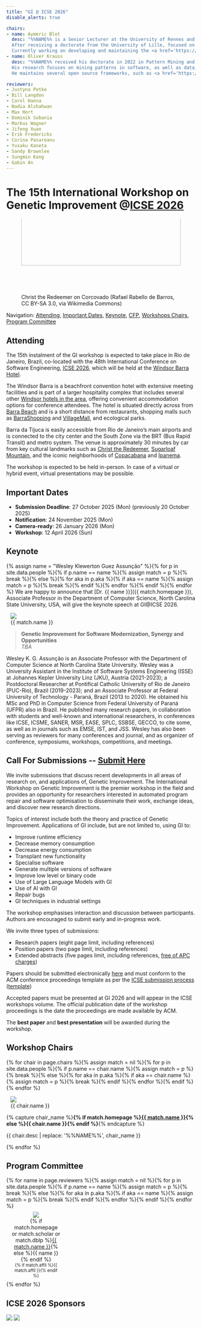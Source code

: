 ```yaml
---
title: "GI @ ICSE 2026"
disable_alerts: true

chairs:
- name: Aymeric Blot
  desc: "%%NAME%% is a Senior Lecturer at the University of Rennes and a member of the IRISA research centre in the joint Inria/IRISA DiverSE team.
  After receiving a doctorate from the University of Lille, focused on automated algorithm design for multi-objective combinatorial optimisation, they moved to University College London to work on software specialization using genetic improvement.
  Currently working on developing and maintaining the <a href='https://github.com/bloa/magpie'>Magpie</a> automated software improvement framework."
- name: Oliver Krauss
  desc: "%%NAME%% received his doctorate in 2022 in Pattern Mining and Genetic Improvement in Compilers and Interpeters.
  His research focuses on mining patterns in software, as well as data, to improve runtime performance and energy consumption.
  He maintains several open source frameworks, such as <a href='https://amaru.dev'>Amaru</a>."

reviewers:
- Justyna Petke
- Bill Langdon
- Carol Hanna
- Nadia Alshahwan
- Max Hort
- Dominik Sobania
- Markus Wagner
- Jifeng Xuan
- Erik Fredericks
- Corina Pasareanu
- Yusaku Kaneta
- Sandy Brownlee
- Sungmin Kang
- Gabin An
---
```


# The 15th International Workshop on Genetic Improvement @[ICSE 2026](https://conf.researchr.org/home/icse-2026)


<figure class="figure">
  <div style="height: 200px; overflow: hidden;">
    <img class="figure-img img-fluid" src="https://upload.wikimedia.org/wikipedia/commons/9/98/Cidade_Maravilhosa.jpg" style="width: 100%; margin-top: -75px;">
  </div>
  <figcaption class="figure-caption text-right">Christ the Redeemer on Corcovado (Rafael Rabello de Barros, CC BY-SA 3.0, via Wikimedia Commons)</figcaption>
</figure>

Navigation: [Attending](#attending), [Important Dates](#important-dates), [Keynote](#keynote), [CFP](#CFP), [Workshops Chairs](#chairs), [Program Committee](#PC)

## Attending

The 15th instalment of the GI workshop is expected to take place in Rio de Janeiro, Brazil, co-located with the 48th International Conference on Software Engineering, [ICSE 2026](https://conf.researchr.org/home/icse-2026), which will be held at the [Windsor Barra Hotel](https://windsorhoteis.com/hotel/windsor-oceanico/?l=EN).

The Windsor Barra is a beachfront convention hotel with extensive meeting facilities and is part of a larger hospitality complex that includes several other [Windsor hotels in the area](https://windsorhoteis.com/hotel/windsor-oceanico/?l=EN), offering convenient accommodation options for conference attendees.
The hotel is situated directly across from [Barra Beach](https://maps.app.goo.gl/XZmVHtxg2z5Bo4HJ7) and is a short distance from restaurants, shopping malls such as [BarraShopping](https://www.barrashopping.com.br/) and [VillageMall](https://www.shoppingvillagemall.com.br/), and ecological parks.

Barra da Tijuca is easily accessible from Rio de Janeiro’s main airports and is connected to the city center and the South Zone via the BRT (Bus Rapid Transit) and metro system.
The venue is approximately 30 minutes by car from key cultural landmarks such as [Christ the Redeemer](https://www.paineirascorcovado.com.br/cristo-redentor/?lang=en), [Sugarloaf Mountain](https://www.bondinho.com.br/en), and the iconic neighborhoods of [Copacabana](https://maps.app.goo.gl/5LHa76G6ax6uBMMz6) and [Ipanema](https://maps.app.goo.gl/KTVBU975GMDo42Sx9).

The workshop is expected to be held in-person.
In case of a virtual or hybrid event, virtual presentations may be possible.


## Important Dates

- **Submission Deadline**: 27 October 2025 (Mon) (previously 20 October 2025)
- **Notification**: 24 November 2025 (Mon)
- **Camera-ready**: 26 January 2026 (Mon)
- **Workshop**: 12 April 2026 (Sun)


## Keynote

{% assign name = "Wesley Klewerton Guez Assunção" %}{% for p in site.data.people %}{% if p.name == name %}{% assign match = p %}{% break %}{% else %}{% for aka in p.aka %}{% if aka == name %}{% assign match = p %}{% break %}{% endif %}{% endfor %}{% endif %}{% endfor %}
We are happy to announce that [Dr. {{ name }}]({{ match.homepage }}), Associate Professor in the Department of Computer Science, North Carolina State University, USA, will give the keynote speech at GI@ICSE 2026.

<figure class="figure float-right" style="margin: auto 0.8em;">
  <img class="figure-img rounded img-thumbnail" style="max-width: 200px; max-height: 200px;" src="{{ match.img | relative_url }}" onerror="this.onerror=null; this.src='{{ "/profile_images/blank.jpg" | relative_url }}'" />
  <figcaption class="figure-caption text-right">{{ match.name }}</figcaption>
</figure>

> **Genetic Improvement for Software Modernization, Synergy and Opportunities**  
> _TBA_

Wesley K. G. Assunção is an Associate Professor with the Department of Computer Science at North Carolina State University. Wesley was a University Assistant in the Institute of Software Systems Engineering (ISSE) at Johannes Kepler University Linz (JKU), Austria (2021-2023); a Postdoctoral Researcher at Pontifical Catholic University of Rio de Janeiro (PUC-Rio), Brazil (2019-2023); and an Associate Professor at Federal University of Technology - Paraná, Brazil (2013 to 2020). He obtained his MSc and PhD in Computer Science from Federal University of Paraná (UFPR) also in Brazil. He published many research papers, in collaboration with students and well-known and international researchers, in conferences like ICSE, ICSME, SANER, MSR, EASE, SPLC, SSBSE, GECCO, to cite some, as well as in journals such as EMSE, IST, and JSS. Wesley has also been serving as reviewers for many conferences and journal, and as organizer of conference, symposiums, workshops, competitions, and meetings.


## <a name="CFP"></a> Call For Submissions -- [Submit Here](https://icse2026-gi.hotcrp.com/)

We invite submissions that discuss recent developments in all areas of research on, and applications of, Genetic Improvement.
The International Workshop on Genetic Improvement is the premier workshop in the field and provides an opportunity for researchers interested in automated program repair and software optimisation to disseminate their work, exchange ideas, and discover new research directions.

Topics of interest include both the theory and practice of Genetic Improvement.
Applications of GI include, but are not limited to, using GI to:
- Improve runtime efficiency
- Decrease memory consumption
- Decrease energy consumption
- Transplant new functionality
- Specialise software
- Generate multiple versions of software
- Improve low level or binary code
- Use of Large Language Models with GI
- Use of AI with GI
- Repair bugs
- GI techniques in industrial settings

The workshop emphasises interaction and discussion between participants.  
Authors are encouraged to submit early and in-progress work.

We invite three types of submissions:
- Research papers (eight page limit, including references)
- Position papers (two page limit, including references)
- Extended abstracts (five pages limit, including references, [free of APC charges](https://libraries.acm.org/acmopen/article-types))

Papers should be submitted electronically [here](https://icse2026-gi.hotcrp.com/) and must conform to the ACM conference proceedings template as per the [ICSE submission process](https://conf.researchr.org/track/icse-2026/icse-2026-research-track) ([template](https://www.acm.org/publications/proceedings-template))


Accepted papers must be presented at GI 2026 and will appear in the ICSE workshops volume.
The official publication date of the workshop proceedings is the date the proceedings are made available by ACM.


The **<i class="fa-solid fa-award"></i> best paper** and **<i class="fa-solid fa-award"></i> best presentation** will be awarded during the workshop.


## <a name="chairs"></a> Workshop Chairs

{% for chair in page.chairs %}{% assign match = nil %}{% for p in site.data.people %}{% if p.name == chair.name %}{% assign match = p %}{% break %}{% else %}{% for aka in p.aka %}{% if aka == chair.name %}{% assign match = p %}{% break %}{% endif %}{% endfor %}{% endif %}{% endfor %}
<figure class="figure float-left" style="width:150px; margin: auto 0.8em;">
  <div class="float-right">
    <img class="figure-img rounded img-thumbnail" style="max-width: 150px; max-height: 150px;" src="{{ match.img | relative_url }}" onerror="this.onerror=null; this.src='{{ "/profile_images/blank.jpg" | relative_url }}'">
    <figcaption class="figure-caption text-right">{{ chair.name }}</figcaption>
  </div>
</figure>

{% capture chair_name %}<b>{% if match.homepage %}<a href="{{ match.homepage }}">{{ match.name }}</a>{% else %}{{ chair.name }}{% endif %}</b>{% endcapture %}
<p class="clearfix">
  {{ chair.desc | replace: '%%NAME%%', chair_name }}
</p>
{% endfor %}


## <a name="PC"></a> Program Committee

<div class="row justify-content-around">
{% for name in page.reviewers %}{% assign match = nil %}{% for p in site.data.people %}{% if p.name == name %}{% assign match = p %}{% break %}{% else %}{% for aka in p.aka %}{% if aka == name %}{% assign match = p %}{% break %}{% endif %}{% endfor %}{% endif %}{% endfor %}
<figure class="figure" style="text-align: center; margin: 0.5em 1em; width: 130px;">
  <img class="figure-img rounded img-thumbnail" style="max-width: 125px; max-height: 150px;" src="{{ match.img | relative_url }}" onerror="this.onerror=null; this.src='{{ "/profile_images/blank.jpg" | relative_url }}'" />
  <figcaption class="figure-caption">{% if match.homepage or match.scholar or match.dblp %}<a href="{{ match.homepage | default:  match.scholar | default:  match.dblp }}">{{ match.name }}</a>{% else %}{{ name }}{% endif %}</figcaption>
  <figcaption style="font-size: 80%;">{% if match.affil %}{{ match.affil }}{% endif %}</figcaption>
</figure>{% endfor %}
</div>


## ICSE 2026 Sponsors

<img class="figure-img rounded img-thumbnail" style="max-width: 50%; max-height: 10em" src="https://www.sigsoft.org/resources/images/sigsoft.png" />
<img class="figure-img rounded img-thumbnail" style="max-width: 50%; max-height: 10em" src="https://ieeecs-media.computer.org/tc-media/sites/27/2022/04/09191956/TCSE-color-resized.jpg" />
